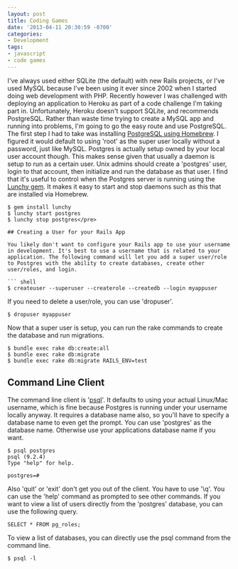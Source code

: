 ```yaml
---
layout: post
title: Coding Games
date: '2013-04-11 20:30:59 -0700'
categories:
- Development
tags:
- javascript
- code games
---
```

I've always used either SQLite (the default) with new Rails projects, or I've used MySQL because I've been using it ever since 2002 when I started doing web development with PHP. Recently however I was challenged with deploying an application to Heroku as part of a code challenge I'm taking part in. Unfortunately, Heroku doesn't support SQLite, and recommends PostgreSQL. Rather than waste time trying to create a MySQL app and running into problems, I'm going to go the easy route and use PostgreSQL. The first step I had to take was installing [PostgreSQL using Homebrew](http://www.moncefbelyamani.com/how-to-install-postgresql-on-a-mac-with-homebrew-and-lunchy/). I figured it would default to using 'root' as the super user locally without a password, just like MySQL. Postgres is actually setup owned by your local user account though. This makes sense given that usually a daemon is setup to run as a certain user. Unix admins should create a 'postgres' user, login to that account, then initialize and run the database as that user. I find that it's useful to control when the Postgres server is running using the [Lunchy gem](https://github.com/mperham/lunchy). It makes it easy to start and stop daemons such as this that are installed via Homebrew.

``` shell
$ gem install lunchy
$ lunchy start postgres
$ lunchy stop postgres</pre>

## Creating a User for your Rails App

You likely don't want to configure your Rails app to use your username in development. It's best to use a username that is related to your application. The following command will let you add a super user/role to Postgres with the ability to create databases, create other user/roles, and login.

``` shell
$ createuser --superuser --createrole --createdb --login myappuser
```

If you need to delete a user/role, you can use 'dropuser'.

``` shell
$ dropuser myappuser
```

Now that a super user is setup, you can run the rake commands to create the database and run migrations.

``` shell
$ bundle exec rake db:create:all
$ bundle exec rake db:migrate
$ bundle exec rake db:migrate RAILS_ENV=test
```

## Command Line Client

The command line client is '[psql](http://www.postgresql.org/docs/8.4/static/app-psql.html)'. It defaults to using your actual Linux/Mac username, which is fine because Postgres is running under your username locally anyway. It requires a database name also, so you'll have to specify a database name to even get the prompt. You can use 'postgres' as the database name. Otherwise use your applications database name if you want.

``` shell
$ psql postgres
psql (9.2.4)
Type "help" for help.

postgres=#
```

Also 'quit' or 'exit' don't get you out of the client. You have to use '\q'. You can use the 'help' command as prompted to see other commands. If you want to view a list of users directly from the 'postgres' database, you can use the following query.

``` shell
SELECT * FROM pg_roles;
```

To view a list of databases, you can directly use the psql command from the command line.

``` shell
$ psql -l
```


